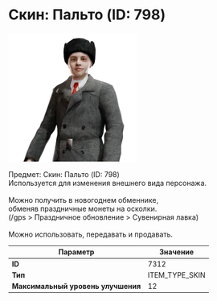 # Скин: Пальто (ID: 798)

![Item Image](../img/7312.webp?raw=true)

Предмет: Скин: Пальто (ID: 798)<br>Используется для изменения внешнего вида персонажа.<br><br>Можно получить в новогоднем обменнике,<br>обменяв праздничные монеты на осколки.<br>(/gps > Праздничное обновление > Сувенирная лавка)<br><br>Можно использовать, передавать и продавать.


| Параметр | Значение |
|----------|----------|
| **ID** | 7312 |
| **Тип** | ITEM_TYPE_SKIN |
| **Максимальный уровень улучшения** | 12 |

